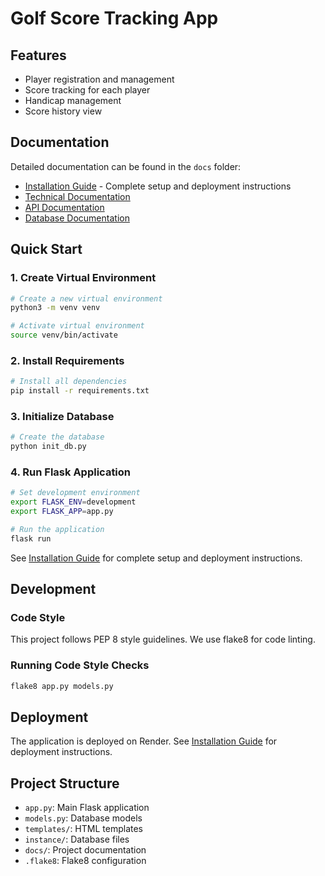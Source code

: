 # Golf Score Tracking App

## Features
- Player registration and management
- Score tracking for each player
- Handicap management
- Score history view

## Documentation
Detailed documentation can be found in the `docs` folder:
- [Installation Guide](docs/installation_guide.md) - Complete setup and deployment instructions
- [Technical Documentation](docs/technical_documentation.md)
- [API Documentation](docs/api_documentation.md)
- [Database Documentation](docs/database_documentation.md)

## Quick Start

### 1. Create Virtual Environment
```bash
# Create a new virtual environment
python3 -m venv venv

# Activate virtual environment
source venv/bin/activate
```

### 2. Install Requirements
```bash
# Install all dependencies
pip install -r requirements.txt
```

### 3. Initialize Database
```bash
# Create the database
python init_db.py
```

### 4. Run Flask Application
```bash
# Set development environment
export FLASK_ENV=development
export FLASK_APP=app.py

# Run the application
flask run
```

See [Installation Guide](docs/installation_guide.md) for complete setup and deployment instructions.

## Development

### Code Style
This project follows PEP 8 style guidelines. We use flake8 for code linting.

### Running Code Style Checks
```bash
flake8 app.py models.py
```

## Deployment
The application is deployed on Render. See [Installation Guide](docs/installation_guide.md) for deployment instructions.

## Project Structure
- `app.py`: Main Flask application
- `models.py`: Database models
- `templates/`: HTML templates
- `instance/`: Database files
- `docs/`: Project documentation
- `.flake8`: Flake8 configuration
